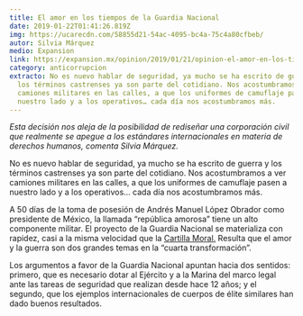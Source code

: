 ```yaml
---
title: El amor en los tiempos de la Guardia Nacional
date: 2019-01-22T01:41:26.819Z
img: https://ucarecdn.com/58855d21-54ac-4095-bc4a-75c4a80cfbeb/
autor: Silvia Márquez
medio: Expansion
link: https://expansion.mx/opinion/2019/01/21/opinion-el-amor-en-los-tiempos-de-la-guardia-nacional
category: anticorrupcion
extracto: No es nuevo hablar de seguridad, ya mucho se ha escrito de guerra y
  los términos castrenses ya son parte del cotidiano. Nos acostumbramos a ver
  camiones militares en las calles, a que los uniformes de camuflaje pasen a
  nuestro lado y a los operativos… cada día nos acostumbramos más.
---
```

*Esta decisión nos aleja de la posibilidad de rediseñar una corporación civil que realmente se apegue a los estándares internacionales en materia de derechos humanos, comenta Silvia Márquez.*

No es nuevo hablar de seguridad, ya mucho se ha escrito de guerra y los términos castrenses ya son parte del cotidiano. Nos acostumbramos a ver camiones militares en las calles, a que los uniformes de camuflaje pasen a nuestro lado y a los operativos… cada día nos acostumbramos más.

A 50 días de la toma de posesión de Andrés Manuel López Obrador como presidente de México, la llamada “república amorosa” tiene un alto componente militar. El proyecto de la Guardia Nacional se materializa con rapidez, casi a la misma velocidad que la [Cartilla Moral.](https://www.gob.mx/bienestar/documentos/cartilla-moral) Resulta que el amor y la guerra son dos grandes temas en la “cuarta transformación”.

Los argumentos a favor de la Guardia Nacional apuntan hacia dos sentidos: primero, que es necesario dotar al Ejército y a la Marina del marco legal ante las tareas de seguridad que realizan desde hace 12 años; y el segundo, que los ejemplos internacionales de cuerpos de élite similares han dado buenos resultados.